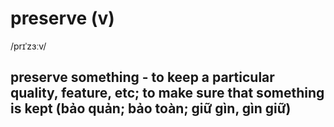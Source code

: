 # preserve (v)

/prɪˈzɜːv/

## preserve something - to keep a particular quality, feature, etc; to make sure that something is kept (bảo quản; bảo toàn; giữ gìn, gìn giữ)